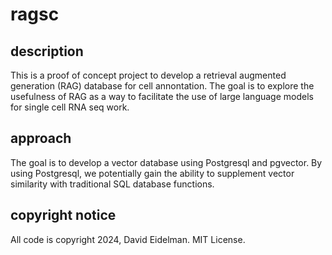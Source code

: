 # ragsc

## description

This is a proof of concept project to develop a retrieval augmented generation (RAG) database for cell annontation.  The goal is to 
explore the usefulness of RAG as a way to facilitate the use of large language models for single cell RNA seq work.

## approach

The goal is to develop a vector database using Postgresql and pgvector.  By using Postgresql, we potentially gain the ability to 
supplement vector similarity with traditional SQL database functions.

## copyright notice

All code is copyright 2024, David Eidelman. MIT License.

